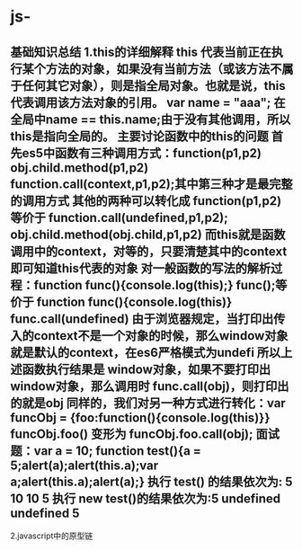 # js-
基础知识总结
1.this的详细解释
this 代表当前正在执行某个方法的对象，如果没有当前方法（或该方法不属于任何其它对象），则是指全局对象。也就是说，this代表调用该方法对象的引用。
var name = "aaa"; 在全局中name == this.name;由于没有其他调用，所以this是指向全局的。
主要讨论函数中的this的问题
首先es5中函数有三种调用方式：function(p1,p2)  obj.child.method(p1,p2)  function.call(context,p1,p2);其中第三种才是最完整的调用方式
其他的两种可以转化成 function(p1,p2) 等价于 function.call(undefined,p1,p2);  obj.child.method(obj.child,p1,p2)
而this就是函数调用中的context，对等的，只要清楚其中的context即可知道this代表的对象
对一般函数的写法的解析过程：function func(){console.log(this);} func();等价于 function func(){console.log(this)} func.call(undefined)
由于浏览器规定，当打印出传入的context不是一个对象的时候，那么window对象就是默认的context，在es6严格模式为undefi
所以上述函数执行结果是 window对象，如果不要打印出window对象，那么调用时 func.call(obj)，则打印出的就是obj
同样的，我们对另一种方式进行转化：var funcObj = {foo:function(){console.log(this)}} funcObj.foo()
变形为 funcObj.foo.call(obj);
面试题：var a = 10; function test(){a = 5;alert(a);alert(this.a);var a;alert(this.a);alert(a);}
执行 test() 的结果依次为: 5 10 10 5
执行 new test()的结果依次为:5 undefined undefined 5
---------------------------------------------------------------------------------------------------------------------------------------------
2.javascript中的原型链
